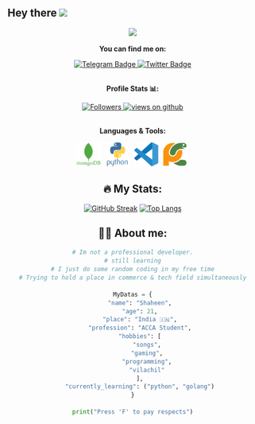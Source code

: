 <h2>
  Hey there
  <img src="https://media.giphy.com/media/hvRJCLFzcasrR4ia7z/giphy.gif" width="40"/>
</h2>

<div id="header" align="center">
  <img src="https://media.giphy.com/media/M9gbBd9nbDrOTu1Mqx/giphy.gif" width="100"/>
</p>

<div id="my_badges">
  <p><b>You can find me on:</b></p>
  <a href="https://t.me/CLaY995">
    <img src="https://img.shields.io/badge/Telegram-blue?logo=telegram&style=for-the-badge" alt="Telegram Badge"/>
  </a>
  <a href="https://instagram.com/_shaheen.m_">
    <img src="https://img.shields.io/badge/Instagram-pink?logo=instagram&logoColor=red&style=for-the-badge" alt="Twitter Badge"/>
  </a>
</div>
</br>
<div id="other-badges" align="centre">
  <p><b>Profile Stats 📊:</b></p>
  <a href="https://github.com/CLaY9950">
    <img alt="Followers" src="https://img.shields.io/github/followers/CLaY9950?label=Followers&logo=github">
  </a> 
  <a href="https://github.com/CLaY9950">
    <img src="https://komarev.com/ghpvc/?username=CLaY9950&label=Views&color=brightgreen" alt="views on github" />
  </a>
</div>
</br>
<div id="tools">
  <p><b>Languages & Tools:</b></p>
  <img src="https://github.com/devicons/devicon/blob/master/icons/mongodb/mongodb-plain-wordmark.svg" title="Mongo" alt="Mongo" width="50" height="50"/>&nbsp;
  <img src="https://github.com/devicons/devicon/blob/master/icons/python/python-original-wordmark.svg" title="Python" alt="Python" width="50" height="50"/>&nbsp;
  <img src="https://github.com/devicons/devicon/blob/master/icons/vscode/vscode-original.svg" title="VsCode" alt="VsCode" width="50" height="50"/>&nbsp;
  <img src="https://github.com/devicons/devicon/blob/master/icons/pycharm/pycharm-original.svg" title="Pycharm" alt="Pycharm" width="50" height="50"/>&nbsp;
</div>

## :fire: My Stats:
[![GitHub Streak](http://github-readme-streak-stats.herokuapp.com?user=CLaY9950&theme=dark&background=000000)](https://git.io/streak-stats)
[![Top Langs](https://github-readme-stats.vercel.app/api/top-langs/?username=CLaY9950&layout=compact&theme=vision-friendly-dark)](https://github.com/anuraghazra/github-readme-stats)

## :man_technologist: About me:
```py
# Im not a professional developer.
# still learning
# I just do some random coding in my free time
# Trying to hold a place in commerce & tech field simultaneously

MyDatas = {
    "name": "Shaheen",
    "age": 21,
    "place": "India 🇮🇳",
    "profession": "ACCA Student",
    "hobbies": [
        "songs",
        "gaming",
        "programming",
        "vilachil"
    ],
    "currently_learning": ("python", "golang")
}

print("Press 'F' to pay respects")
```
